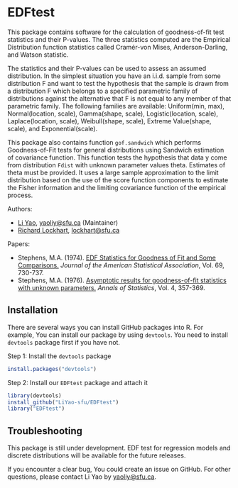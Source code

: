 # EDFtest
This package contains software for the calculation of goodness-of-fit
test statistics and their P-values. The three statistics computed are the
Empirical Distribution function statistics called Cramér-von Mises, Anderson-Darling,
and Watson statistic.  

The statistics and their P-values can be used to assess an assumed distribution. In the simplest situation
you have an i.i.d. sample from some distribution F and want to test the hypothesis that the sample is drawn from
a distribution F which belongs to a specified parametric family of distributions against the alternative that 
F is not equal to any member of that parametric family. The following families are available:
Uniform(min, max),
Normal(location, scale),
Gamma(shape, scale),
Logistic(location, scale),
Laplace(location, scale),
Weibull(shape, scale),
Extreme Value(shape, scale), and
Exponential(scale).

This package also contains function `gof.sandwich` which performs Goodness-of-Fit tests for general distributions
using Sandwich estimation of covariance function. This function tests the hypothesis that data y come from 
distribution `Fdist` with unknown parameter values theta. Estimates of theta must be provided.
It uses a large sample approximation to the limit distribution based on the use of the score function components
to estimate the Fisher information and the limiting covariance function of the empirical process.


Authors:

*   [Li Yao](https://github.com/LiYao-sfu),
    <yaoliy@sfu.ca> (Maintainer)
*   [Richard Lockhart](http://www.sfu.ca/~lockhart/),
    <lockhart@sfu.ca>

Papers:

*   Stephens, M.A. (1974). [EDF Statistics for Goodness of Fit and Some Comparisons.](https://doi.org/10.2307/2286009) *Journal of the American Statistical Association*, Vol. 69, 730-737.
*   Stephens, M.A. (1976). [Asymptotic results for goodness-of-fit statistics
     with unknown parameters.](https://scholar.google.com/scholar_url?url=https://projecteuclid.org/journals/annals-of-statistics/volume-4/issue-2/Asymptotic-Results-for-Goodness-of-Fit-Statistics-with-Unknown-Parameters/10.1214/aos/1176343411.pdf&hl=en&sa=T&oi=ucasa&ct=ufr&ei=Wmd0YePQH_iM6rQPgq2vuAg&scisig=AAGBfm09GbS_cTMrgCfM7KEYz6yjOKMUfQ) *Annals of Statistics*, Vol. 4, 357-369.


## Installation
There are several ways you can install GitHub packages into R. For example,
You can install our package by using `devtools`. You need to install `devtools` package first if you have not.


Step 1: Install the `devtools` package
```R
install.packages("devtools")
```

Step 2: Install our `EDFtest` package and attach it
```R
library(devtools)
install_github("LiYao-sfu/EDFtest")
library("EDFtest")
```

## Troubleshooting
This package is still under development. EDF test for regression models and discrete distributions 
will be available for the future releases.

If you encounter a clear bug, You could create an issue on GitHub. For other questions, please contact Li Yao by <yaoliy@sfu.ca>.
